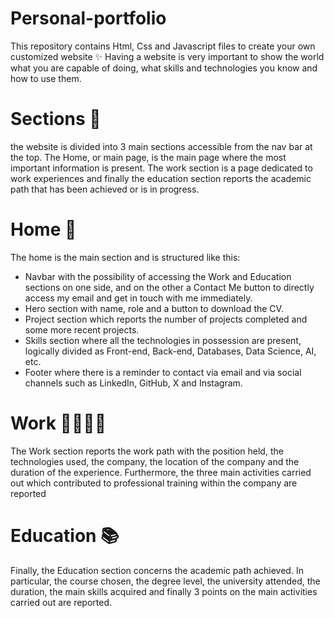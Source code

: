# Personal-portfolio
This repository contains Html, Css and Javascript files to create your own customized website ✨
Having a website is very important to show the world what you are capable of doing, what skills and technologies you know and how to use them.

# Sections 🎁
the website is divided into 3 main sections accessible from the nav bar at the top.
The Home, or main page, is the main page where the most important information is present.
The work section is a page dedicated to work experiences and finally the education section reports the academic path that has been achieved or is in progress.

# Home 🏡
The home is the main section and is structured like this:
- Navbar with the possibility of accessing the Work and Education sections on one side, and on the other a Contact Me button to directly access my email and get in touch with me immediately.
- Hero section with name, role and a button to download the CV.
- Project section which reports the number of projects completed and some more recent projects.
- Skills section where all the technologies in possession are present, logically divided as Front-end, Back-end, Databases, Data Science, AI, etc.
- Footer where there is a reminder to contact via email and via social channels such as LinkedIn, GitHub, X and Instagram.

# Work 👨🏻‍💻👨
The Work section reports the work path with the position held, the technologies used, the company, the location of the company and the duration of the experience.
Furthermore, the three main activities carried out which contributed to professional training within the company are reported

# Education 📚
Finally, the Education section concerns the academic path achieved.
In particular, the course chosen, the degree level, the university attended, the duration, the main skills acquired and finally 3 points on the main activities carried out are reported.


